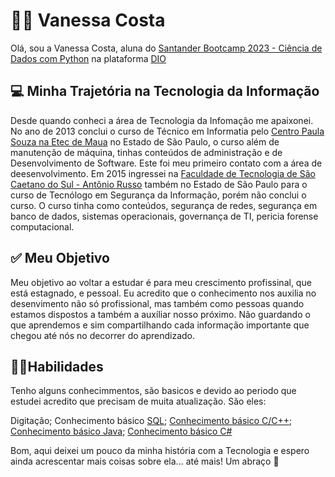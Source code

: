 # 👩‍🦰 Vanessa Costa

Olá, sou a Vanessa Costa, aluna do [Santander Bootcamp 2023 - Ciência de Dados com Python](https://web.dio.me/track/santander-bootcamp-2023-ciencia-de-dados-com-python) na plataforma [DIO](https://www.dio.me/users/necosta80)

## 💻 Minha Trajetória na Tecnologia da Informação
Desde quando conheci a área de Tecnologia da Infomação me apaixonei. No ano de 2013 conclui o curso de Técnico em Informatia pelo [Centro Paula Souza na Etec de Maua](http://www.etecdemaua.com.br/) no Estado de São Paulo, o curso além de manutenção de máquina, tinhas conteúdos de administração e de Desenvolvimento de Software. Este foi meu primeiro contato com a área de deesenvolvimento. 
Em 2015 ingressei na [Faculdade de Tecnologia de São Caetano do Sul - Antônio Russo](http://www.fatecsaocaetano.edu.br/) também no Estado de São Paulo para o curso de Tecnólogo em Segurança da Informação, porém não conclui o curso. O curso tinha como conteúdos, segurança de redes, segurança em banco de dados, sistemas operacionais, governança de TI, pericia forense computacional. 

## ✅ Meu Objetivo

Meu objetivo ao voltar a estudar é para meu crescimento profissinal, que está estagnado, e pessoal. Eu acredito que o conhecimento nos auxilia no desenvimento não só profissional, mas também como pessoas quando estamos dispostos a também a auxíliar nosso próximo. Não guardando o que aprendemos e sim compartilhando cada informação importante que chegou até nós no decorrer do aprendizado.

## 🤹‍♀️Habilidades

Tenho alguns conhecimmentos, são basicos e devido ao periodo que estudei acredito que precisam de muita atualização. São eles:

Digitação;
Conhecimento básico [SQL](https://web.dio.me/track/formacao-sql-db-specialist);
[Conhecimento básico C/C++](https://web.dio.me/track/formacao-cc-developer);
[Conhecimento básico Java](https://web.dio.me/track/formacao-java-developer);
[Conhecimento básico C#]()


Bom, aqui deixei um pouco da minha história com a Tecnologia e espero ainda acrescentar mais coisas sobre ela... até mais! Um abraço 🤗